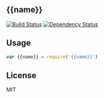 {{name}}
---

[![Build Status](https://img.shields.io/travis/{{org}}/{{name}}.svg?style=flat-square)](https://travis-ci.org/{{org}}/{{name}})
[![Dependency Status](https://img.shields.io/david/{{org}}/{{name}}.svg?style=flat-square)](https://david-dm.org/{{org}}/{{name}})

## Usage

``` js
var {{name}} = require('{{name}}')
```

## License

MIT
